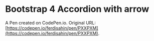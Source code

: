 # Bootstrap 4 Accordion with arrow

A Pen created on CodePen.io. Original URL: [https://codepen.io/ferdisahin/pen/PXXPXM](https://codepen.io/ferdisahin/pen/PXXPXM).


